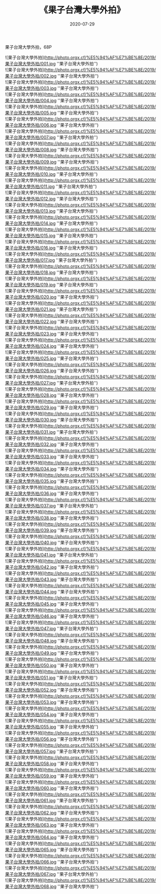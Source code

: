 ﻿---
layout: post
title: 《果子台灣大學外拍》
date: 2020-07-29
img: http://photo.orgx.cf/%E5%94%AF%E7%BE%8E/2019/果子台灣大學外拍/000.jpg
tags: [美女,清纯,唯美]
---

果子台灣大學外拍，68P

![果子台灣大學外拍](http://photo.orgx.cf/%E5%94%AF%E7%BE%8E/2019/果子台灣大學外拍/001.jpg ''果子台灣大學外拍'')<br>
![果子台灣大學外拍](http://photo.orgx.cf/%E5%94%AF%E7%BE%8E/2019/果子台灣大學外拍/002.jpg ''果子台灣大學外拍'')<br>
![果子台灣大學外拍](http://photo.orgx.cf/%E5%94%AF%E7%BE%8E/2019/果子台灣大學外拍/003.jpg ''果子台灣大學外拍'')<br>
![果子台灣大學外拍](http://photo.orgx.cf/%E5%94%AF%E7%BE%8E/2019/果子台灣大學外拍/004.jpg ''果子台灣大學外拍'')<br>
![果子台灣大學外拍](http://photo.orgx.cf/%E5%94%AF%E7%BE%8E/2019/果子台灣大學外拍/005.jpg ''果子台灣大學外拍'')<br>
![果子台灣大學外拍](http://photo.orgx.cf/%E5%94%AF%E7%BE%8E/2019/果子台灣大學外拍/006.jpg ''果子台灣大學外拍'')<br>
![果子台灣大學外拍](http://photo.orgx.cf/%E5%94%AF%E7%BE%8E/2019/果子台灣大學外拍/007.jpg ''果子台灣大學外拍'')<br>
![果子台灣大學外拍](http://photo.orgx.cf/%E5%94%AF%E7%BE%8E/2019/果子台灣大學外拍/008.jpg ''果子台灣大學外拍'')<br>
![果子台灣大學外拍](http://photo.orgx.cf/%E5%94%AF%E7%BE%8E/2019/果子台灣大學外拍/009.jpg ''果子台灣大學外拍'')<br>
![果子台灣大學外拍](http://photo.orgx.cf/%E5%94%AF%E7%BE%8E/2019/果子台灣大學外拍/010.jpg ''果子台灣大學外拍'')<br>
![果子台灣大學外拍](http://photo.orgx.cf/%E5%94%AF%E7%BE%8E/2019/果子台灣大學外拍/011.jpg ''果子台灣大學外拍'')<br>
![果子台灣大學外拍](http://photo.orgx.cf/%E5%94%AF%E7%BE%8E/2019/果子台灣大學外拍/012.jpg ''果子台灣大學外拍'')<br>
![果子台灣大學外拍](http://photo.orgx.cf/%E5%94%AF%E7%BE%8E/2019/果子台灣大學外拍/013.jpg ''果子台灣大學外拍'')<br>
![果子台灣大學外拍](http://photo.orgx.cf/%E5%94%AF%E7%BE%8E/2019/果子台灣大學外拍/014.jpg ''果子台灣大學外拍'')<br>
![果子台灣大學外拍](http://photo.orgx.cf/%E5%94%AF%E7%BE%8E/2019/果子台灣大學外拍/015.jpg ''果子台灣大學外拍'')<br>
![果子台灣大學外拍](http://photo.orgx.cf/%E5%94%AF%E7%BE%8E/2019/果子台灣大學外拍/016.jpg ''果子台灣大學外拍'')<br>
![果子台灣大學外拍](http://photo.orgx.cf/%E5%94%AF%E7%BE%8E/2019/果子台灣大學外拍/017.jpg ''果子台灣大學外拍'')<br>
![果子台灣大學外拍](http://photo.orgx.cf/%E5%94%AF%E7%BE%8E/2019/果子台灣大學外拍/018.jpg ''果子台灣大學外拍'')<br>
![果子台灣大學外拍](http://photo.orgx.cf/%E5%94%AF%E7%BE%8E/2019/果子台灣大學外拍/019.jpg ''果子台灣大學外拍'')<br>
![果子台灣大學外拍](http://photo.orgx.cf/%E5%94%AF%E7%BE%8E/2019/果子台灣大學外拍/020.jpg ''果子台灣大學外拍'')<br>
![果子台灣大學外拍](http://photo.orgx.cf/%E5%94%AF%E7%BE%8E/2019/果子台灣大學外拍/021.jpg ''果子台灣大學外拍'')<br>
![果子台灣大學外拍](http://photo.orgx.cf/%E5%94%AF%E7%BE%8E/2019/果子台灣大學外拍/022.jpg ''果子台灣大學外拍'')<br>
![果子台灣大學外拍](http://photo.orgx.cf/%E5%94%AF%E7%BE%8E/2019/果子台灣大學外拍/023.jpg ''果子台灣大學外拍'')<br>
![果子台灣大學外拍](http://photo.orgx.cf/%E5%94%AF%E7%BE%8E/2019/果子台灣大學外拍/024.jpg ''果子台灣大學外拍'')<br>
![果子台灣大學外拍](http://photo.orgx.cf/%E5%94%AF%E7%BE%8E/2019/果子台灣大學外拍/025.jpg ''果子台灣大學外拍'')<br>
![果子台灣大學外拍](http://photo.orgx.cf/%E5%94%AF%E7%BE%8E/2019/果子台灣大學外拍/026.jpg ''果子台灣大學外拍'')<br>
![果子台灣大學外拍](http://photo.orgx.cf/%E5%94%AF%E7%BE%8E/2019/果子台灣大學外拍/027.jpg ''果子台灣大學外拍'')<br>
![果子台灣大學外拍](http://photo.orgx.cf/%E5%94%AF%E7%BE%8E/2019/果子台灣大學外拍/028.jpg ''果子台灣大學外拍'')<br>
![果子台灣大學外拍](http://photo.orgx.cf/%E5%94%AF%E7%BE%8E/2019/果子台灣大學外拍/029.jpg ''果子台灣大學外拍'')<br>
![果子台灣大學外拍](http://photo.orgx.cf/%E5%94%AF%E7%BE%8E/2019/果子台灣大學外拍/030.jpg ''果子台灣大學外拍'')<br>
![果子台灣大學外拍](http://photo.orgx.cf/%E5%94%AF%E7%BE%8E/2019/果子台灣大學外拍/031.jpg ''果子台灣大學外拍'')<br>
![果子台灣大學外拍](http://photo.orgx.cf/%E5%94%AF%E7%BE%8E/2019/果子台灣大學外拍/032.jpg ''果子台灣大學外拍'')<br>
![果子台灣大學外拍](http://photo.orgx.cf/%E5%94%AF%E7%BE%8E/2019/果子台灣大學外拍/033.jpg ''果子台灣大學外拍'')<br>
![果子台灣大學外拍](http://photo.orgx.cf/%E5%94%AF%E7%BE%8E/2019/果子台灣大學外拍/034.jpg ''果子台灣大學外拍'')<br>
![果子台灣大學外拍](http://photo.orgx.cf/%E5%94%AF%E7%BE%8E/2019/果子台灣大學外拍/035.jpg ''果子台灣大學外拍'')<br>
![果子台灣大學外拍](http://photo.orgx.cf/%E5%94%AF%E7%BE%8E/2019/果子台灣大學外拍/036.jpg ''果子台灣大學外拍'')<br>
![果子台灣大學外拍](http://photo.orgx.cf/%E5%94%AF%E7%BE%8E/2019/果子台灣大學外拍/037.jpg ''果子台灣大學外拍'')<br>
![果子台灣大學外拍](http://photo.orgx.cf/%E5%94%AF%E7%BE%8E/2019/果子台灣大學外拍/038.jpg ''果子台灣大學外拍'')<br>
![果子台灣大學外拍](http://photo.orgx.cf/%E5%94%AF%E7%BE%8E/2019/果子台灣大學外拍/039.jpg ''果子台灣大學外拍'')<br>
![果子台灣大學外拍](http://photo.orgx.cf/%E5%94%AF%E7%BE%8E/2019/果子台灣大學外拍/040.jpg ''果子台灣大學外拍'')<br>
![果子台灣大學外拍](http://photo.orgx.cf/%E5%94%AF%E7%BE%8E/2019/果子台灣大學外拍/041.jpg ''果子台灣大學外拍'')<br>
![果子台灣大學外拍](http://photo.orgx.cf/%E5%94%AF%E7%BE%8E/2019/果子台灣大學外拍/042.jpg ''果子台灣大學外拍'')<br>
![果子台灣大學外拍](http://photo.orgx.cf/%E5%94%AF%E7%BE%8E/2019/果子台灣大學外拍/043.jpg ''果子台灣大學外拍'')<br>
![果子台灣大學外拍](http://photo.orgx.cf/%E5%94%AF%E7%BE%8E/2019/果子台灣大學外拍/044.jpg ''果子台灣大學外拍'')<br>
![果子台灣大學外拍](http://photo.orgx.cf/%E5%94%AF%E7%BE%8E/2019/果子台灣大學外拍/045.jpg ''果子台灣大學外拍'')<br>
![果子台灣大學外拍](http://photo.orgx.cf/%E5%94%AF%E7%BE%8E/2019/果子台灣大學外拍/046.jpg ''果子台灣大學外拍'')<br>
![果子台灣大學外拍](http://photo.orgx.cf/%E5%94%AF%E7%BE%8E/2019/果子台灣大學外拍/047.jpg ''果子台灣大學外拍'')<br>
![果子台灣大學外拍](http://photo.orgx.cf/%E5%94%AF%E7%BE%8E/2019/果子台灣大學外拍/048.jpg ''果子台灣大學外拍'')<br>
![果子台灣大學外拍](http://photo.orgx.cf/%E5%94%AF%E7%BE%8E/2019/果子台灣大學外拍/049.jpg ''果子台灣大學外拍'')<br>
![果子台灣大學外拍](http://photo.orgx.cf/%E5%94%AF%E7%BE%8E/2019/果子台灣大學外拍/050.jpg ''果子台灣大學外拍'')<br>
![果子台灣大學外拍](http://photo.orgx.cf/%E5%94%AF%E7%BE%8E/2019/果子台灣大學外拍/051.jpg ''果子台灣大學外拍'')<br>
![果子台灣大學外拍](http://photo.orgx.cf/%E5%94%AF%E7%BE%8E/2019/果子台灣大學外拍/052.jpg ''果子台灣大學外拍'')<br>
![果子台灣大學外拍](http://photo.orgx.cf/%E5%94%AF%E7%BE%8E/2019/果子台灣大學外拍/053.jpg ''果子台灣大學外拍'')<br>
![果子台灣大學外拍](http://photo.orgx.cf/%E5%94%AF%E7%BE%8E/2019/果子台灣大學外拍/054.jpg ''果子台灣大學外拍'')<br>
![果子台灣大學外拍](http://photo.orgx.cf/%E5%94%AF%E7%BE%8E/2019/果子台灣大學外拍/055.jpg ''果子台灣大學外拍'')<br>
![果子台灣大學外拍](http://photo.orgx.cf/%E5%94%AF%E7%BE%8E/2019/果子台灣大學外拍/056.jpg ''果子台灣大學外拍'')<br>
![果子台灣大學外拍](http://photo.orgx.cf/%E5%94%AF%E7%BE%8E/2019/果子台灣大學外拍/057.jpg ''果子台灣大學外拍'')<br>
![果子台灣大學外拍](http://photo.orgx.cf/%E5%94%AF%E7%BE%8E/2019/果子台灣大學外拍/058.jpg ''果子台灣大學外拍'')<br>
![果子台灣大學外拍](http://photo.orgx.cf/%E5%94%AF%E7%BE%8E/2019/果子台灣大學外拍/059.jpg ''果子台灣大學外拍'')<br>
![果子台灣大學外拍](http://photo.orgx.cf/%E5%94%AF%E7%BE%8E/2019/果子台灣大學外拍/060.jpg ''果子台灣大學外拍'')<br>
![果子台灣大學外拍](http://photo.orgx.cf/%E5%94%AF%E7%BE%8E/2019/果子台灣大學外拍/061.jpg ''果子台灣大學外拍'')<br>
![果子台灣大學外拍](http://photo.orgx.cf/%E5%94%AF%E7%BE%8E/2019/果子台灣大學外拍/062.jpg ''果子台灣大學外拍'')<br>
![果子台灣大學外拍](http://photo.orgx.cf/%E5%94%AF%E7%BE%8E/2019/果子台灣大學外拍/063.jpg ''果子台灣大學外拍'')<br>
![果子台灣大學外拍](http://photo.orgx.cf/%E5%94%AF%E7%BE%8E/2019/果子台灣大學外拍/064.jpg ''果子台灣大學外拍'')<br>
![果子台灣大學外拍](http://photo.orgx.cf/%E5%94%AF%E7%BE%8E/2019/果子台灣大學外拍/065.jpg ''果子台灣大學外拍'')<br>
![果子台灣大學外拍](http://photo.orgx.cf/%E5%94%AF%E7%BE%8E/2019/果子台灣大學外拍/066.jpg ''果子台灣大學外拍'')<br>
![果子台灣大學外拍](http://photo.orgx.cf/%E5%94%AF%E7%BE%8E/2019/果子台灣大學外拍/067.jpg ''果子台灣大學外拍'')<br>
![果子台灣大學外拍](http://photo.orgx.cf/%E5%94%AF%E7%BE%8E/2019/果子台灣大學外拍/068.jpg ''果子台灣大學外拍'')<br>
